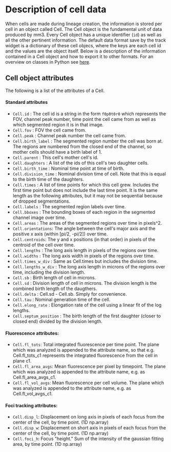 # Description of cell data

When cells are made during lineage creation, the information is stored per cell in an object called Cell. The Cell object is the fundamental unit of data produced by mm3. Every Cell object has a unique identifier (`id`) as well as all the other pertinent information. The default data format save by the track widget is a dictionary of these cell objecs, where the keys are each cell id and the values are the object itself. Below is a description of the information contained in a Cell object and how to export it to other formats. For an overview on classes in Python see [here](https://learnpythonthehardway.org/book/ex40.html).

## Cell object attributes

The following is a list of the attributes of a Cell.

#### Standard attributes
* `Cell.id` : The cell id is a string in the form `f0p0t0r0` which represents the FOV, channel peak number, time point the cell came from as well as which segmented region it is in that image.
* `Cell.fov` : FOV the cell came from.
* `Cell.peak` : Channel peak number the cell came from.
* `Cell.birth_label` : The segmented region number the cell was born at. The regions are numbered from the closed end of the channel, so mother cells should have a birth label of 1.
* `Cell.parent` : This cell's mother cell's id.
* `Cell.daughters` : A list of the ids of this cell's two daughter cells.
* `Cell.birth_time` : Nominal time point at time of birth.
* `Cell.division_time` : Nominal division time of cell. Note that this is equal to the birth time of the daughters.
* `Cell.times` : A list of time points for which this cell grew. Includes the first time point but does not include the last time point. It is the same length as the following attributes, but it may not be sequential because of dropped segmentations.
* `Cell.labels` : The segmented region labels over time.
* `Cell.bboxes` : The bounding boxes of each region in the segmented channel image over time.
* `Cell.areas` : The areas of the segmented regions over time in pixels^2.
* `Cell.orientations`: The angle between the cell's major axis and the positive x axis (within [pi/2, -pi/2]) over time.
* `Cell.centroids`: The y and x positions (in that order) in pixels of the centroid of the cell over time.
* `Cell.lengths` : The long axis length in pixels of the regions over time.
* `Cell.widths` : The long axis width in pixels of the regions over time.
* `Cell.times_w_div` : Same as Cell.times but includes the division time.
* `Cell.lengths_w_div` : The long axis length in microns of the regions over time, including the division length.
* `Cell.sb` : Birth length of cell in microns.
* `Cell.sd` : Division length of cell in microns. The division length is the combined birth length of the daugthers.
* `Cell.delta` : Cell.sd - Cell.sb. Simply for convenience.
* `Cell.tau` : Nominal generation time of the cell.
* `Cell.elong_rate` : Elongation rate of the cell using a linear fit of the log lengths.
* `Cell.septum_position` : The birth length of the first daughter (closer to closed end) divided by the division length. 

#### Fluorescence attributes:
* `Cell.fl_tots`: Total integrated fluorescence per time point. The plane which was analyzed is appended to the attribute name, so that e.g. Cell.fl_tots_c1 represents the integrated fluorescence from the cell in plane c1.
* `Cell.fl_area_avgs`: Mean fluorescence per pixel by timepoint. The plane which was analyzed is appended to the attribute name, e.g. as Cell.fl_area_avgs_c1.
* `Cell.fl_vol_avgs`: Mean fluorescence per cell volume. The plane which was analyzed is appended to the attribute name, e.g. as Cell.fl_vol_avgs_c1.

#### Foci tracking attributes:
* `Cell.disp_l`: Displacement on long axis in pixels of each focus from the center of the cell, by time point. (1D np.array)
* `Cell.disp_w`: Displacement on short axis in pixels of each focus from the center of the cell, by time point. (1D np.array)
* `Cell.foci_h`: Focus "height." Sum of the intensity of the gaussian fitting area, by time point. (1D np.array) 